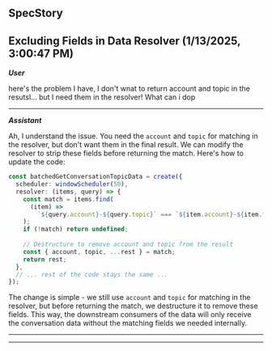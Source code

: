 ## SpecStory

## Excluding Fields in Data Resolver (1/13/2025, 3:00:47 PM)

_**User**_

here's the problem I have, I don't wnat to return account and topic in the resutsl... but I need them in the resolver! What can i dop

---

_**Assistant**_

Ah, I understand the issue. You need the `account` and `topic` for matching in the resolver, but don't want them in the final result. We can modify the resolver to strip these fields before returning the match. Here's how to update the code:

```typescript:queries/use-conversation-data-query.ts
const batchedGetConversationTopicData = create({
  scheduler: windowScheduler(50),
  resolver: (items, query) => {
    const match = items.find(
      (item) =>
        `${query.account}-${query.topic}` === `${item.account}-${item.topic}`
    );
    if (!match) return undefined;
    
    // Destructure to remove account and topic from the result
    const { account, topic, ...rest } = match;
    return rest;
  },
  // ... rest of the code stays the same ...
});
```

The change is simple - we still use `account` and `topic` for matching in the resolver, but before returning the match, we destructure it to remove these fields. This way, the downstream consumers of the data will only receive the conversation data without the matching fields we needed internally.

---



---

